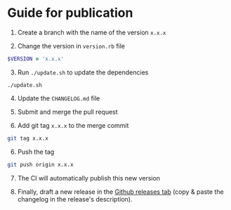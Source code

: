 # Guide for publication

1. Create a branch with the name of the version `x.x.x`

2. Change the version in `version.rb` file
```ruby
$VERSION = 'x.x.x'
```

3. Run `./update.sh` to update the dependencies
```shell
./update.sh
```

4. Update the `CHANGELOG.md` file

5. Submit and merge the pull request

6. Add git tag `x.x.x` to the merge commit
```sh
git tag x.x.x
```

6. Push the tag
```sh
git push origin x.x.x
```

7. The CI will automatically publish this new version

8. Finally, draft a new release in the [Github releases tab](https://github.com/ReachFive/identity-ios-sdk/releases) (copy & paste the changelog in the release's description).
